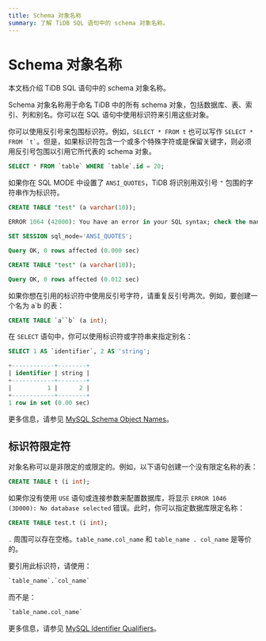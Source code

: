 ```yaml
---
title: Schema 对象名称
summary: 了解 TiDB SQL 语句中的 schema 对象名称。
---
```


# Schema 对象名称

<!-- markdownlint-disable MD038 -->

本文档介绍 TiDB SQL 语句中的 schema 对象名称。

Schema 对象名称用于命名 TiDB 中的所有 schema 对象，包括数据库、表、索引、列和别名。你可以在 SQL 语句中使用标识符来引用这些对象。

你可以使用反引号来包围标识符。例如，`SELECT * FROM t` 也可以写作 `` SELECT * FROM `t` ``。但是，如果标识符包含一个或多个特殊字符或是保留关键字，则必须用反引号包围以引用它所代表的 schema 对象。


```sql
SELECT * FROM `table` WHERE `table`.id = 20;
```

如果你在 SQL MODE 中设置了 `ANSI_QUOTES`，TiDB 将识别用双引号 `"` 包围的字符串作为标识符。


```sql
CREATE TABLE "test" (a varchar(10));
```

```sql
ERROR 1064 (42000): You have an error in your SQL syntax; check the manual that corresponds to your TiDB version for the right syntax to use line 1 column 19 near ""test" (a varchar(10))" 
```


```sql
SET SESSION sql_mode='ANSI_QUOTES';
```

```sql
Query OK, 0 rows affected (0.000 sec)
```


```sql
CREATE TABLE "test" (a varchar(10));
```

```sql
Query OK, 0 rows affected (0.012 sec)
```

如果你想在引用的标识符中使用反引号字符，请重复反引号两次。例如，要创建一个名为 a`b 的表：


```sql
CREATE TABLE `a``b` (a int);
```

在 `SELECT` 语句中，你可以使用标识符或字符串来指定别名：


```sql
SELECT 1 AS `identifier`, 2 AS 'string';
```

```sql
+------------+--------+
| identifier | string |
+------------+--------+
|          1 |      2 |
+------------+--------+
1 row in set (0.00 sec)
```

更多信息，请参见 [MySQL Schema Object Names](https://dev.mysql.com/doc/refman/8.0/en/identifiers.html)。

## 标识符限定符

对象名称可以是非限定的或限定的。例如，以下语句创建一个没有限定名称的表：


```sql
CREATE TABLE t (i int);
```

如果你没有使用 `USE` 语句或连接参数来配置数据库，将显示 `ERROR 1046 (3D000): No database selected` 错误。此时，你可以指定数据库限定名称：


```sql
CREATE TABLE test.t (i int);
```

`.` 周围可以存在空格。`table_name.col_name` 和 `table_name . col_name` 是等价的。

要引用此标识符，请使用：


```sql
`table_name`.`col_name`
```

而不是：

```sql
`table_name.col_name`
```

更多信息，请参见 [MySQL Identifier Qualifiers](https://dev.mysql.com/doc/refman/8.0/en/identifier-qualifiers.html)。
